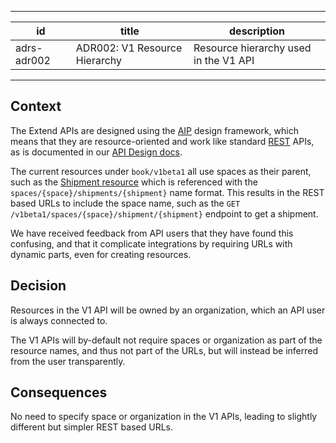 ______________________________________________________________________

| id          | title                         | description                           |
| ----------- | ----------------------------- | ------------------------------------- |
| adrs-adr002 | ADR002: V1 Resource Hierarchy | Resource hierarchy used in the V1 API |

______________________________________________________________________

## Context

The Extend APIs are designed using the [AIP](https://aip.dev) design framework, which means that they are resource-oriented and work like standard [REST](https://en.wikipedia.org/wiki/Representational_state_transfer) APIs, as is documented in our [API Design docs](../apis.md).

The current resources under `book/v1beta1` all use spaces as their parent, such as the [Shipment resource](../../proto/einride/saga/extend/book/v1beta1/shipment.proto) which is referenced with the `spaces/{space}/shipments/{shipment}` name format. This results in the REST based URLs to include the space name, such as the `GET /v1beta1/spaces/{space}/shipment/{shipment}` endpoint to get a shipment.

We have received feedback from API users that they have found this confusing, and that it complicate integrations by requiring URLs with dynamic parts, even for creating resources.

## Decision

Resources in the V1 API will be owned by an organization, which an API user is always connected to.

The V1 APIs will by-default not require spaces or organization as part of the resource names, and thus not part of the URLs, but will instead be inferred from the user transparently.

## Consequences

No need to specify space or organization in the V1 APIs, leading to slightly different but simpler REST based URLs.
